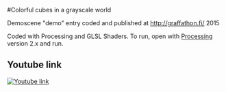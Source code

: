 #Colorful cubes in a grayscale world

Demoscene "demo" entry coded and published at http://graffathon.fi/ 2015

Coded with Processing and GLSL Shaders. To run, open with [Processing](http://processing.org/) version 2.x and run.

## Youtube link
[![Youtube link](http://img.youtube.com/vi/-kLHD0Qjih4/0.jpg)](https://www.youtube.com/watch?v=-kLHD0Qjih4&list=PLmRDkQf8W1WFboD7M9xoLUf_pRwz6kL9c&index=13)

